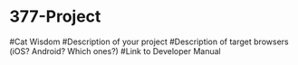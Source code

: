 # 377-Project

#Cat Wisdom
#Description of your project
#Description of target browsers (iOS? Android? Which ones?)
#Link to Developer Manual
